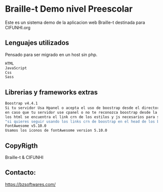 # Braille-t Demo nivel Preescolar

Este es un sistema demo de la aplicacion web Braille-t destinada para CIFUNHI.org

## Lenguajes utilizados

Pensado para ser migrado en un host sin php.

```bash
HTML
JavaScript
Css
Sass
```

## Librerias y frameworks extras

```bash
Boostrap v4.4.1
Si tu servidor Usa Hpanel o acepta el uso de boostrap desde el directorio raiz del proyecto deja la carpeta "resources"
en caso que tu servidor use cpanel o no te reconozca boostrap desde la carpeta raiz del proyecto, en las lineas del head en todos 
los html se encuentra el link crn de los estilos y js necesarios para su funcionamiento y los puedes dejar si gustas.
"si quieres seguir usando los links crn de boostrap en el head de los bodys entonces borra la carpeta resources si lo crees necesario"
FontAwesome v5.10.0
Usamos los iconos de fontAwesome version 5.10.0
```

## CopyRigth
Braille-t & CIFUNHI

## Contacto:

https://bzsoftwares.com/
